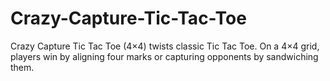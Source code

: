 # Crazy-Capture-Tic-Tac-Toe
Crazy Capture Tic Tac Toe (4×4) twists classic Tic Tac Toe. On a 4×4 grid, players win by aligning four marks or capturing opponents by sandwiching them.
